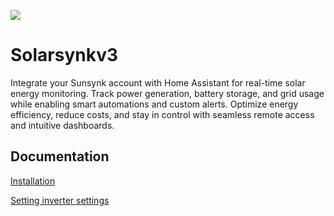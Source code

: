 ![](https://raw.githubusercontent.com/martinville/solarsynkv3/refs/heads/main/www/logo.png)
# Solarsynkv3

Integrate your Sunsynk account with Home Assistant for real-time solar energy monitoring. Track power generation, battery storage, and grid usage while enabling smart automations and custom alerts. Optimize energy efficiency, reduce costs, and stay in control with seamless remote access and intuitive dashboards.



## Documentation

[Installation](docs/INSTALL.md)

[Setting inverter settings](docs/INVERTER_SETTINGS.md)
